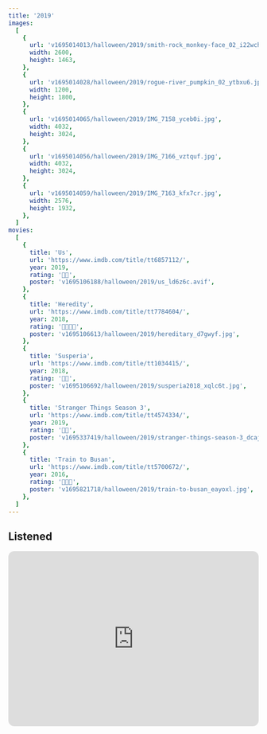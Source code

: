 ```yaml
---
title: '2019'
images:
  [
    {
      url: 'v1695014013/halloween/2019/smith-rock_monkey-face_02_i22wch.jpg',
      width: 2600,
      height: 1463,
    },
    {
      url: 'v1695014028/halloween/2019/rogue-river_pumpkin_02_ytbxu6.jpg',
      width: 1200,
      height: 1800,
    },
    {
      url: 'v1695014065/halloween/2019/IMG_7158_yceb0i.jpg',
      width: 4032,
      height: 3024,
    },
    {
      url: 'v1695014056/halloween/2019/IMG_7166_vztquf.jpg',
      width: 4032,
      height: 3024,
    },
    {
      url: 'v1695014059/halloween/2019/IMG_7163_kfx7cr.jpg',
      width: 2576,
      height: 1932,
    },
  ]
movies:
  [
    {
      title: 'Us',
      url: 'https://www.imdb.com/title/tt6857112/',
      year: 2019,
      rating: '🔪🔪',
      poster: 'v1695106188/halloween/2019/us_ld6z6c.avif',
    },
    {
      title: 'Heredity',
      url: 'https://www.imdb.com/title/tt7784604/',
      year: 2018,
      rating: '🔪🔪🔪🔪',
      poster: 'v1695106613/halloween/2019/hereditary_d7gwyf.jpg',
    },
    {
      title: 'Susperia',
      url: 'https://www.imdb.com/title/tt1034415/',
      year: 2018,
      rating: '🔪🔪',
      poster: 'v1695106692/halloween/2019/susperia2018_xqlc6t.jpg',
    },
    {
      title: 'Stranger Things Season 3',
      url: 'https://www.imdb.com/title/tt4574334/',
      year: 2019,
      rating: '🔪🔪',
      poster: 'v1695337419/halloween/2019/stranger-things-season-3_dcaj54.jpg',
    },
    {
      title: 'Train to Busan',
      url: 'https://www.imdb.com/title/tt5700672/',
      year: 2016,
      rating: '🔪🔪🔪',
      poster: 'v1695821718/halloween/2019/train-to-busan_eayoxl.jpg',
    },
  ]
---
```


## Listened

<iframe
  style="border-radius:12px"
  src="https://open.spotify.com/embed/playlist/3VmGD0PdaMeOvXXcG9Y2qY?utm_source=generator&theme=0"
  width="100%"
  height="352"
  frameBorder="0"
  allowfullscreen=""
  allow="autoplay; clipboard-write; encrypted-media; fullscreen; picture-in-picture"
  loading="lazy"
></iframe>
